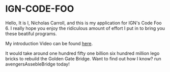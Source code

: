 # IGN-CODE-FOO


Hello, It is I, Nicholas Carroll, and this is my application for IGN's Code Foo 6.  I really hope you enjoy the ridiculous amount of effort I put in to bring you these beatiful programs.  

My introduction Video can be found [here](https://www.youtube.com/watch?v=CBSyPH4cy3E).


It would take around one hundred fifty one billion six hundred million lego bricks to rebuild the Golden Gate Bridge.  Want to find out how I know?  run avengersAssebleBridge today!



